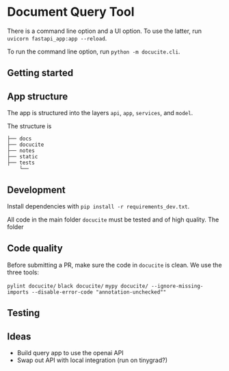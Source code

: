 # Document Query Tool

There is a command line option and a UI option. To use the latter, run `uvicorn fastapi_app:app --reload`.

To run the command line option, run `python -m docucite.cli`.

## Getting started

## App structure

The app is structured into the layers `api`, `app`, `services`, and `model`.

The structure is

```
├── docs
├── docucite
├── notes
├── static
├── tests
    └──

```

## Development

Install dependencies with `pip install -r requirements_dev.txt`.

All code in the main folder `docucite` must be tested and of high quality. The folder

## Code quality

Before submitting a PR, make sure the code in `docucite` is clean. We use the three tools:

`pylint docucite/`
`black docucite/`
`mypy docucite/ --ignore-missing-imports --disable-error-code "annotation-unchecked""`

## Testing

## Ideas

- Build query app to use  the openai API
- Swap out API with local integration (run on tinygrad?)
